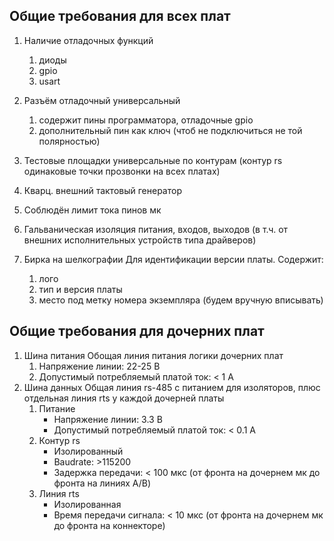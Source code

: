 ## Общие требования для всех плат
1. Наличие отладочных функций
   1. диоды
   2. gpio
   3. usart

2. Разъём отладочный универсальный
   1. содержит пины программатора, отладочные gpio
   2. дополнительный пин как ключ (чтоб не подключиться не той полярностью)

3. Тестовые площадки
   универсальные по контурам (контур rs одинаковые точки прозвонки на всех
   платах)

4. Кварц. внешний тактовый генератор

5. Соблюдён лимит тока пинов мк

6. Гальваническая изоляция питания, входов, выходов (в т.ч. от внешних
   исполнительных устройств типа драйверов)

7. Бирка на шелкографии
    Для идентификации версии платы. Содержит:
    1. лого
    2. тип и версия платы
    3. место под метку номера экземпляра (будем вручную вписывать)

## Общие требования для дочерних плат
1. Шина питания
   Обощая линия питания логики дочерних плат
   1. Напряжение линии: 22-25 В
   2. Допустимый потребляемый платой ток: \< 1 А
2. Шина данных
   Общая линия rs-485 с питанием для изоляторов, плюс отдельная линия rts у
   каждой дочерней платы
   1. Питание
      - Напряжение линии: 3.3 В
      - Допустимый потребляемый платой ток: \< 0.1 А
   2. Контур rs
      - Изолированный
      - Baudrate: \>115200
      - Задержка передачи: \< 100 мкс
      (от фронта на дочернем мк до фронта на линиях A/B)
   3. Линия rts
      - Изолированная
      - Время передачи сигнала: \< 10 мкс
        (от фронта на дочернем мк до фронта на коннекторе)
